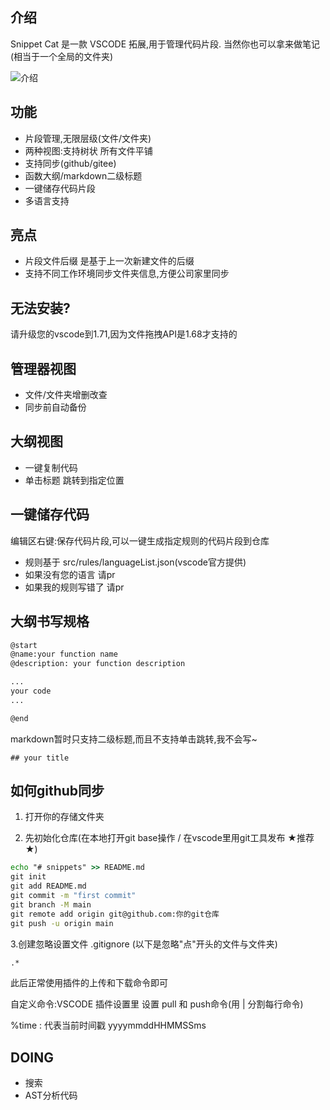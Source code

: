 ## 介绍

Snippet Cat 是一款 VSCODE 拓展,用于管理代码片段. 当然你也可以拿来做笔记(相当于一个全局的文件夹)

![介绍](https://cdn.yuelili.com/20220912212928.webp)

## 功能

- 片段管理,无限层级(文件/文件夹)
- 两种视图:支持树状 所有文件平铺
- 支持同步(github/gitee)
- 函数大纲/markdown二级标题
- 一键储存代码片段
- 多语言支持

## 亮点

- 片段文件后缀 是基于上一次新建文件的后缀
- 支持不同工作环境同步文件夹信息,方便公司家里同步

## 无法安装?

请升级您的vscode到1.71,因为文件拖拽API是1.68才支持的

## 管理器视图

- 文件/文件夹增删改查
- 同步前自动备份

## 大纲视图

- 一键复制代码
- 单击标题 跳转到指定位置

## 一键储存代码

编辑区右键:保存代码片段,可以一键生成指定规则的代码片段到仓库

- 规则基于 src/rules/languageList.json(vscode官方提供)
- 如果没有您的语言 请pr
- 如果我的规则写错了 请pr

## 大纲书写规格

```txt
@start
@name:your function name
@description: your function description

...
your code
...

@end

```

markdown暂时只支持二级标题,而且不支持单击跳转,我不会写~

`## your title`

## 如何github同步

1. 打开你的存储文件夹

2. 先初始化仓库(在本地打开git base操作 / 在vscode里用git工具发布 ★推荐★)

```cmd
echo "# snippets" >> README.md
git init
git add README.md
git commit -m "first commit"
git branch -M main
git remote add origin git@github.com:你的git仓库
git push -u origin main
```

3.创建忽略设置文件 .gitignore (以下是忽略"点"开头的文件与文件夹)

```cmd
.*
```

此后正常使用插件的上传和下载命令即可

自定义命令:VSCODE 插件设置里 设置 pull 和 push命令(用 | 分割每行命令)

%time : 代表当前时间戳 yyyymmddHHMMSSms

## DOING

- 搜索
- AST分析代码
